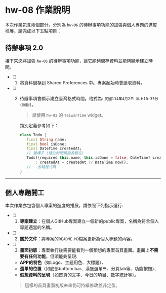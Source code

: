 # hw-08 作業說明
本次作業包含兩個部分，分別為 `hw-06` 的待辦事項功能的加強與個人專題的進度推展。請完成以下五點項目：
## 待辦事項 2.0
接下來您將加強 `hw-06` 的待辦事項功能，讓它能夠儲存資料並能夠顯示建立時間。
- [ ] 1. 將資料儲存到 Shared Preferences 中。專案起始時會讀取資料。
- [ ] 2. 待辦事項會顯示建立臺灣格式時間。格式為: `民國114年4月2日 早上10:35分 (剛剛)`。
     > 請使用 `hw-02` 的 `TaiwanTime` widget。  
     
     類別定義參考如下：
     ```dart
     class Todo {
        final String name;
        final bool isDone;
        final DateTime createdAt;
        // 建構子 (建立時間預設為現在)
        Todo({required this.name, this.isDone = false, DateTime? createdAt})
            : createdAt = createdAt ?? DateTime.now();
        //...省略程式碼
     }
     ```
---
## 個人專題開工
本次作業亦包含個人專案的進度的推展，請依照下列指示進行:
- [ ] 1. **專案建立**：在個人GitHub專案建立一個新的public專案，名稱為符合個人專題適當的名稱。
- [ ] 2. **關於文件**：將專案的`README.MD`檔案更新為個人專題的內容。
- [ ] 3. **畫面初版**：專案執行後需要能看到一個預想的專案首頁畫面。畫面上**不需要有任何功能**。但須能夠呈現:
    * **APP的特色**（如Logo、主題用色、大標題）、
    * **選單的位置**（如底部bottom bar、漢堡選單☰、分頁tab等、功能按鈕）、
    * **假想資料的呈現**（如首頁的文字、今日的項目、數字統計等）。
    > 這樣的首頁畫面初版未來仍可持續修改並非定型。
    
